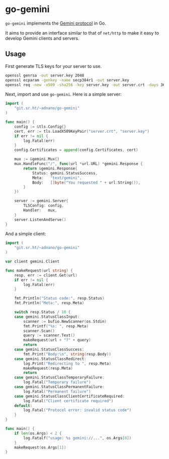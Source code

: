 # go-gemini

`go-gemini` implements the [Gemini protocol](https://gemini.circumlunar.space) in
Go.

It aims to provide an interface similar to that of `net/http` to make it easy
to develop Gemini clients and servers.

## Usage

First generate TLS keys for your server to use.

```sh
openssl genrsa -out server.key 2048
openssl ecparam -genkey -name secp384r1 -out server.key
openssl req -new -x509 -sha256 -key server.key -out server.crt -days 3650
```

Next, import and use `go-gemini`. Here is a simple server:

```go
import (
	"git.sr.ht/~adnano/go-gemini"
)

func main() {
	config := &tls.Config{}
	cert, err := tls.LoadX509KeyPair("server.crt", "server.key")
	if err != nil {
		log.Fatal(err)
	}
	config.Certificates = append(config.Certificates, cert)

	mux := &gemini.Mux{}
	mux.HandleFunc("/", func(url *url.URL) *gemini.Response {
		return &gemini.Response{
			Status: gemini.StatusSuccess,
			Meta:   "text/gemini",
			Body:   []byte("You requested " + url.String()),
		}
	})

	server := gemini.Server{
		TLSConfig: config,
		Handler:   mux,
	}
	server.ListenAndServe()
}
```

And a simple client:

```go
import (
	"git.sr.ht/~adnano/go-gemini"
)

var client gemini.Client

func makeRequest(url string) {
	resp, err := client.Get(url)
	if err != nil {
		log.Fatal(err)
	}

	fmt.Println("Status code:", resp.Status)
	fmt.Println("Meta:", resp.Meta)

	switch resp.Status / 10 {
	case gemini.StatusClassInput:
		scanner := bufio.NewScanner(os.Stdin)
		fmt.Printf("%s: ", resp.Meta)
		scanner.Scan()
		query := scanner.Text()
		makeRequest(url + "?" + query)
		return
	case gemini.StatusClassSuccess:
		fmt.Print("Body:\n", string(resp.Body))
	case gemini.StatusClassRedirect:
		log.Print("Redirecting to ", resp.Meta)
		makeRequest(resp.Meta)
		return
	case gemini.StatusClassTemporaryFailure:
		log.Fatal("Temporary failure")
	case gemini.StatusClassPermanentFailure:
		log.Fatal("Permanent failure")
	case gemini.StatusClassClientCertificateRequired:
		log.Fatal("Client certificate required")
	default:
		log.Fatal("Protocol error: invalid status code")
	}
}

func main() {
	if len(os.Args) < 2 {
		log.Fatalf("usage: %s gemini://...", os.Args[0])
	}
	makeRequest(os.Args[1])
}
```
